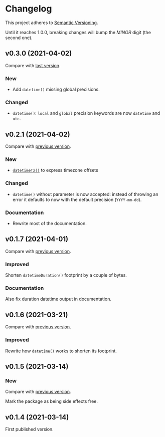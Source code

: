 # Changelog

This project adheres to [Semantic Versioning](https://semver.org/spec/v2.0.0.html).

Until it reaches 1.0.0, breaking changes will bump the _MINOR_ digit (the second one).

## v0.3.0 (2021-04-02)

Compare with [last version](https://github.com/meduzen/datetime-attribute/compare/0.2.1...main).

### New

- Add `datetime()` missing global precisions.

### Changed

- `datetime()`: `local` and `global` precision keywords are now `datetime` and `utc`.

## v0.2.1 (2021-04-02)

Compare with [previous version](https://github.com/meduzen/datetime-attribute/compare/0.1.7...0.2.1).

### New

- [`datetimeTz()`](https://github.com/meduzen/datetime-attribute#expressing-timezone-offsets-with-datetimetz) to express timezone offsets

### Changed

- `datetime()` without parameter is now accepted: instead of throwing an error it defaults to now with the default precision (`YYYY-mm-dd`).

### Documentation

- Rewrite most of the documentation.

## v0.1.7 (2021-04-01)

Compare with [previous version](https://github.com/meduzen/datetime-attribute/compare/0.1.6...0.1.7).

### Improved

Shorten `datetimeDuration()` footprint by a couple of bytes.

### Documentation

Also fix duration datetime output in documentation.

## v0.1.6 (2021-03-21)

Compare with [previous version](https://github.com/meduzen/datetime-attribute/compare/0.1.5...0.1.6).

### Improved

Rewrite how `datetime()` works to shorten its footprint.

## v0.1.5 (2021-03-14)

### New

Compare with [previous version](https://github.com/meduzen/datetime-attribute/compare/0.1.4...0.1.5).

Mark the package as being side effects free.

## v0.1.4 (2021-03-14)

First published version.
